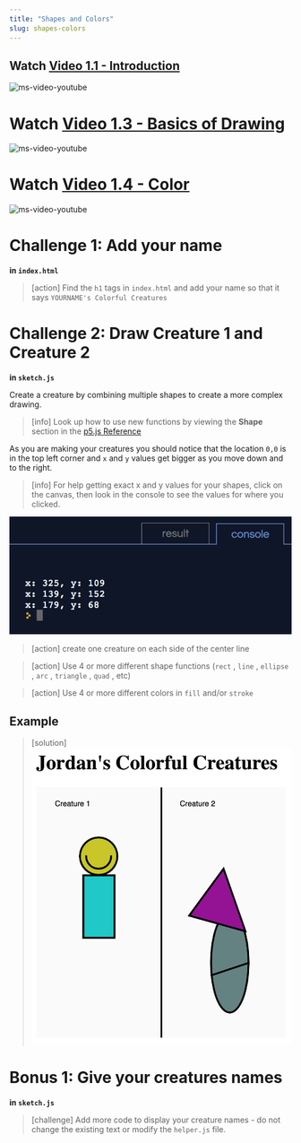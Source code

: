 ```yaml
---
title: "Shapes and Colors"
slug: shapes-colors
---
```


## Watch [Video 1.1 - Introduction](https://www.youtube.com/watch?v=8j0UDiN7my4)

![ms-video-youtube](https://www.youtube.com/watch?v=8j0UDiN7my4)

# Watch [Video 1.3 - Basics of Drawing](https://www.youtube.com/watch?v=D1ELEeIs0j8)

![ms-video-youtube](https://www.youtube.com/watch?v=D1ELEeIs0j8)

# Watch [Video 1.4 - Color](https://www.youtube.com/watch?v=9mucjcrhFcM)

![ms-video-youtube](https://www.youtube.com/watch?v=9mucjcrhFcM)

# Challenge 1: Add your name

**in `index.html`**

> [action]
> Find the `h1` tags in `index.html` and add your name so that it says `YOURNAME's Colorful Creatures`
>

# Challenge 2: Draw Creature 1 and Creature 2

**in `sketch.js`**

Create a creature by combining multiple shapes to create a more complex drawing.

> [info]
> Look up how to use new functions by viewing the **Shape** section in the [p5.js Reference](https://p5js.org/reference/)
>

As you are making your creatures you should notice that the location `0,0` is in the top left corner and `x` and `y` values get bigger as you move down and to the right.

> [info]
> For help getting exact x and y values for your shapes, click on the canvas, then look in the console to see the values for where you clicked.
>

![getting x y values](assets/get_x_y_values.png "Get x and y values in the console")

> [action]
> create one creature on each side of the center line
>

<!--  -->

> [action]
> Use 4 or more different shape functions (`rect` , `line` , `ellipse` , `arc` , `triangle` , `quad` , etc)
>

<!--  -->

> [action]
> Use 4 or more different colors in `fill` and/or `stroke`
>

## Example

> [solution]
> ![example creatures](assets/example.png "example creatures")
>

# Bonus 1: Give your creatures names

**in `sketch.js`**

> [challenge]
> Add more code to display your creature names - do not change the existing text or modify the `helper.js` file.
>
